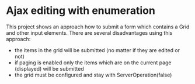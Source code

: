 # Ajax editing with enumeration
This project shows an approach how to submit a form which contains a Grid and other input elements. 
There are several disadvantages using this approach:
* the items in the grid will be submitted (no matter if they are edited or not)
* if paging is enabled only the items which are on the current page (displayed) will be submitted 
* the grid must be configured and stay with ServerOperation(false)